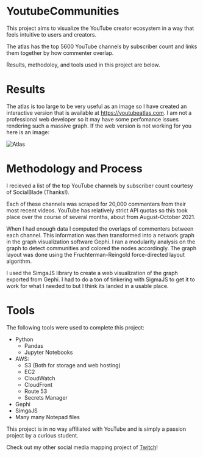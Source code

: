 # YoutubeCommunities
 This project aims to visualize the YouTube creator ecosystem in a way that feels intuitive to users and creators. 
 
 The atlas has the top 5600 YouTube channels by subscriber count and links them together by how commenter overlap. 
 
 Results, methodoloy, and tools used in this project are below. 
 
 # Results
The atlas is too large to be very useful as an image so I have created an interactive version that is available at https://youtubeatlas.com. I am not a professional web developer so it may have some perfomance issues rendering such a massive graph. If the web version is not working for you here is an image:

 ![Atlas](https://imgur.com/4LsCNkj.png)
 
 # Methodology and Process
 I recieved a list of the top YouTube channels by subscriber count courtesy of SocialBlade (Thanks!). 
 
Each of these channels was scraped for 20,000 commenters from their most recent videos. YouTube has relatively strict API quotas so this took place over the course of several months, about from August-October 2021. 
 
When I had enough data I computed the overlaps of commenters between each channel. This information was then transformed into a network graph in the graph visualization software  Gephi. I ran a modularity analysis on the graph to detect communities and colored the nodes accordingly. The graph layout was done using the Fruchterman-Reingold force-directed layout algorithm. 

I used the SimgaJS library to create a web visualization of the graph exported from Gephi. I had to do a ton of tinkering with SigmaJS to get it to work for what I needed to but I think its landed in a usable place. 
 
 # Tools
 The following tools were used to complete this project:
 * Python
   - Pandas
   - Jupyter Notebooks
 * AWS:
   - S3 (Both for storage and web hosting)
   - EC2
   - CloudWatch
   - CloudFront
   - Route 53
   - Secrets Manager
 * Gephi
 * SimgaJS
 * Many many Notepad files
 
This project is in no way affiliated with YouTube and is simply a passion project by a curious student. 

Check out my other social media mapping project of [Twitch](https://github.com/KiranGershenfeld/VisualizingTwitchCommunities)!
